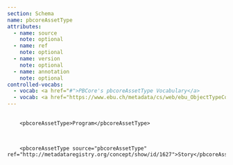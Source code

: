 ```yaml
---
section: Schema
name: pbcoreAssetType
attributes:
  - name: source
    note: optional
  - name: ref
    note: optional
  - name: version
    note: optional
  - name: annotation
    note: optional
controlled-vocabs:
  - vocab: <a href="#">PBCore's pbcoreAssetType Vocabulary</a>
  - vocab: <a href="https://www.ebu.ch/metadata/cs/web/ebu_ObjectTypeCodeCS_p.xml.htm">EBU Object Type Code</a>
---
```


<pre>
  <code>
    &lt;pbcoreAssetType&gt;Program&lt;/pbcoreAssetType&gt;
  </code>
</pre>

<pre>
  <code>
    &lt;pbcoreAssetType source=&quot;pbcoreAssetType&quot; ref=&quot;http://metadataregistry.org/concept/show/id/1627&quot;&gt;Story&lt;/pbcoreAssetType&gt;
  </code>
</pre>

